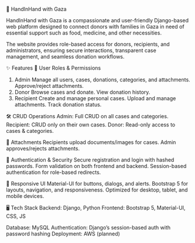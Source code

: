 🤝 HandInHand with Gaza

HandInHand with Gaza is a compassionate and user-friendly Django-based web platform designed to connect donors with families in Gaza in need of essential support such as food, medicine, and other necessities.

The website provides role-based access for donors, recipients, and administrators, ensuring secure interactions, transparent case management, and seamless donation workflows.

✨ Features
👥 User Roles & Permissions

1. Admin
Manage all users, cases, donations, categories, and attachments.
Approve/reject attachments.
2. Donor
Browse cases and donate.
View donation history.
3. Recipient
Create and manage personal cases.
Upload and manage attachments.
Track donation status.

🛠️ CRUD Operations
Admin: Full CRUD on all cases and categories.
Recipient: CRUD only on their own cases.
Donor: Read-only access to cases & categories.

📎 Attachments
Recipients upload documents/images for cases.
Admin approves/rejects attachments.

🔐 Authentication & Security
Secure registration and login with hashed passwords.
Form validation on both frontend and backend.
Session-based authentication for role-based redirects.

📱 Responsive UI
Material-UI for buttons, dialogs, and alerts.
Bootstrap 5 for layouts, navigation, and responsiveness.
Optimized for desktop, tablet, and mobile devices.

🖥️ Tech Stack
Backend: Django, Python
Frontend: Bootstrap 5, Material-UI, CSS, JS

Database: MySQL
Authentication: Django’s session-based auth with password hashing
Deployment: AWS (planned)
